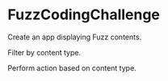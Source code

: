 # FuzzCodingChallenge

Create an app displaying Fuzz contents.

Filter by content type.

Perform action based on content type.
